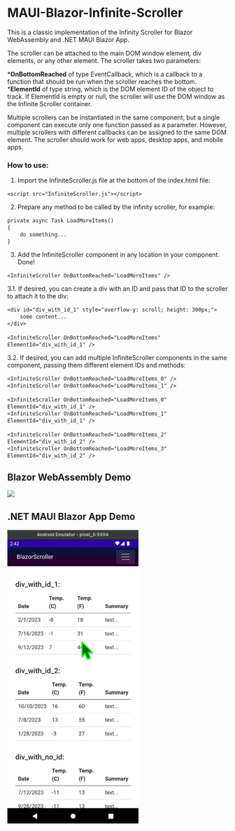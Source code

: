 # MAUI-Blazor-Infinite-Scroller

This is a classic implementation of the Infinity Scroller for Blazor WebAssembly and .NET MAUI Blazor App.

The scroller can be attached to the main DOM window element, div elements, or any other element. The scroller takes two parameters:

  ***OnBottomReached** of type EventCallback, which is a callback to a function that should be run when the scroller reaches the bottom.
  ***ElementId** of type string, which is the DOM element ID of the object to track. If ElementId is empty or null, the scroller will use the DOM window as the Infinite Scroller container.

Multiple scrollers can be instantiated in the same component, but a single component can execute only one function passed as a parameter. However, multiple scrollers with different callbacks can be assigned to the same DOM element. The scroller should work for web apps, desktop apps, and mobile apps.

### How to use:

1. Import the InfiniteScroller.js file at the bottom of the index.html file:
```
<script src="InfiniteScroller.js"></script>
```
2. Prepare any method to be called by the infinity scroller, for example:
```
private async Task LoadMoreItems()
{
    do something...
}
```
3. Add the InfiniteScroller component in any location in your component. Done!
```
<InfiniteScroller OnBottomReached="LoadMoreItems" />
```
3.1. If desired, you can create a div with an ID and pass that ID to the scroller to attach it to the div:
```
<div id="div_with_id_1" style="overflow-y: scroll; height: 300px;">
    some content...
</div>

<InfiniteScroller OnBottomReached="LoadMoreItems" ElementId="div_with_id_1" />
```
3.2. If desired, you can add multiple InfiniteScroller components in the same component, passing them different element IDs and methods:
```
<InfiniteScroller OnBottomReached="LoadMoreItems_0" />
<InfiniteScroller OnBottomReached="LoadMoreItems_1" />

<InfiniteScroller OnBottomReached="LoadMoreItems_0" ElementId="div_with_id_1" />
<InfiniteScroller OnBottomReached="LoadMoreItems_1" ElementId="div_with_id_1" />

<InfiniteScroller OnBottomReached="LoadMoreItems_2" ElementId="div_with_id_2" />
<InfiniteScroller OnBottomReached="LoadMoreItems_3" ElementId="div_with_id_2" />
```

## Blazor WebAssembly Demo
<img src="https://github.com/ernest-czachorowski/MAUI-Blazor-Classic-Infinite-Scroller/blob/main/demo_web.gif" width="600" />

## .NET MAUI Blazor App Demo
<img src="https://github.com/ernest-czachorowski/MAUI-Blazor-Classic-Infinite-Scroller/blob/main/demo_mobile.gif" width="300" />
